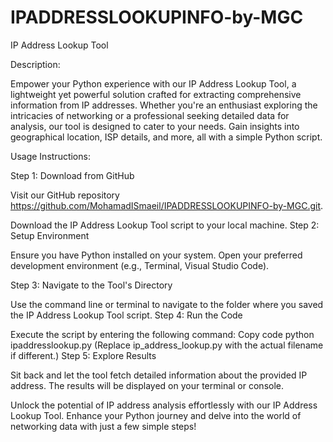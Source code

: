 # IPADDRESSLOOKUPINFO-by-MGC
IP Address Lookup Tool

Description:

Empower your Python experience with our IP Address Lookup Tool, a lightweight yet powerful solution crafted for extracting comprehensive information from IP addresses. Whether you're an enthusiast exploring the intricacies of networking or a professional seeking detailed data for analysis, our tool is designed to cater to your needs. Gain insights into geographical location, ISP details, and more, all with a simple Python script.

Usage Instructions:

Step 1: Download from GitHub

Visit our GitHub repository https://github.com/MohamadISmaeil/IPADDRESSLOOKUPINFO-by-MGC.git.

Download the IP Address Lookup Tool script to your local machine.
Step 2: Setup Environment

Ensure you have Python installed on your system.
Open your preferred development environment (e.g., Terminal, Visual Studio Code).

Step 3: Navigate to the Tool's Directory

Use the command line or terminal to navigate to the folder where you saved the IP Address Lookup Tool script.
Step 4: Run the Code

Execute the script by entering the following command:
Copy code
python ipaddresslookup.py
(Replace ip_address_lookup.py with the actual filename if different.)
Step 5: Explore Results

Sit back and let the tool fetch detailed information about the provided IP address.
The results will be displayed on your terminal or console.

Unlock the potential of IP address analysis effortlessly with our IP Address Lookup Tool. Enhance your Python journey and delve into the world of networking data with just a few simple steps!

